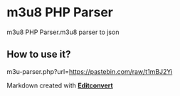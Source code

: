 # m3u8 PHP Parser

m3u8 PHP Parser.m3u8 parser to json

## How to use it?

m3u-parser.php?url=https://pastebin.com/raw/t1mBJ2Yi

Markdown created with [**Editconvert**](http://codesniff.com/editconvert/)
